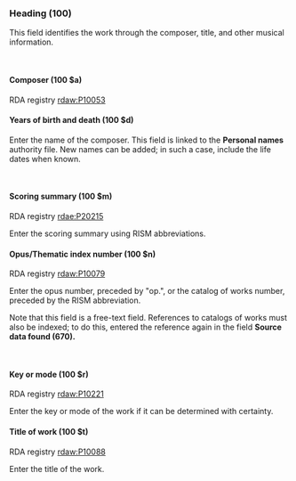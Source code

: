 ### Heading (100)

This field identifies the work through the composer, title, and other musical information.

&nbsp;

#### Composer (100 $a)

RDA registry [rdaw:P10053](http://www.rdaregistry.info/Elements/w/datatype/#P10053)

#### Years of birth and death (100 $d)

Enter the name of the composer. This field is linked to the **Personal names** authority file. New names can be added; in such a case, include the life dates when known.

&nbsp;

#### Scoring summary (100 $m)
RDA registry [rdae:P20215](http://www.rdaregistry.info/Elements/e/#P20215)

Enter the scoring summary using RISM abbreviations.

#### Opus/Thematic index number (100 $n)
RDA registry [rdaw:P10079](http://www.rdaregistry.info/Elements/w/#P10079)

Enter the opus number, preceded by "op.", or the catalog of works number, preceded by the RISM abbreviation.

Note that this field is a free-text field. References to catalogs of works must also be indexed; to do this, entered the reference again in the field **Source data found (670).**

&nbsp;

#### Key or mode (100 $r)
RDA registry [rdaw:P10221](http://www.rdaregistry.info/Elements/w/#P10221)

Enter the key or mode of the work if it can be determined with certainty.



#### Title of work (100 $t)
RDA registry&nbsp;[rdaw:P10088](http://www.rdaregistry.info/Elements/w/datatype/#P10088)

Enter the title of the work.